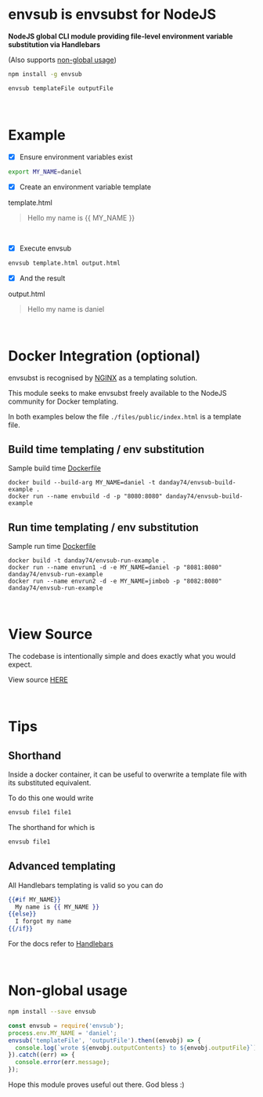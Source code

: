 envsub is envsubst for NodeJS
=============================

**NodeJS global CLI module providing file-level environment variable substitution via Handlebars**

(Also supports [non-global usage](#non-global-usage))

```bash
npm install -g envsub
```

```bash
envsub templateFile outputFile
```

<br>

# Example

- [x]  Ensure environment variables exist
```bash
export MY_NAME=daniel
```

- [x]  Create an environment variable template

template.html
> <div>Hello my name is {{ MY_NAME }}</div>

<br>

- [x]  Execute envsub
```bash
envsub template.html output.html
```

- [x]  And the result

output.html
> <div>Hello my name is daniel</div>

<br>

# Docker Integration (optional)

envsubst is recognised by [NGINX](https://hub.docker.com/_/nginx) as a templating solution.

This module seeks to make envsubst freely available to the NodeJS community for Docker templating.

In both examples below the file ```./files/public/index.html``` is a template file.

## Build time templating / env substitution

Sample build time [Dockerfile](https://github.com/danday74/envsub/tree/master/Dockerfiles/build)

```docker
docker build --build-arg MY_NAME=daniel -t danday74/envsub-build-example .
docker run --name envbuild -d -p "8080:8080" danday74/envsub-build-example
```

## Run time templating / env substitution

Sample run time [Dockerfile](https://github.com/danday74/envsub/tree/master/Dockerfiles/run)

```docker
docker build -t danday74/envsub-run-example .
docker run --name envrun1 -d -e MY_NAME=daniel -p "8081:8080" danday74/envsub-run-example
docker run --name envrun2 -d -e MY_NAME=jimbob -p "8082:8080" danday74/envsub-run-example
```

<br>

# View Source

The codebase is intentionally simple and does exactly what you would expect.

View source [HERE](https://github.com/danday74/envsub/blob/master/index.js)

<br>

# Tips

## Shorthand

Inside a docker container, it can be useful to overwrite a template file with its substituted equivalent.

To do this one would write

```bash
envsub file1 file1
```

The shorthand for which is

```bash
envsub file1
```

## Advanced templating

All Handlebars templating is valid so you can do

```handlebars
{{#if MY_NAME}}
  My name is {{ MY_NAME }}
{{else}}
  I forgot my name
{{/if}}
```

For the docs refer to [Handlebars](https://www.npmjs.com/package/handlebars)

<br>

# Non-global usage

```bash
npm install --save envsub
```

```javascript
const envsub = require('envsub');
process.env.MY_NAME = 'daniel';
envsub('templateFile', 'outputFile').then((envobj) => {
  console.log(`wrote ${envobj.outputContents} to ${envobj.outputFile}`);
}).catch((err) => {
  console.error(err.message);
});
```

Hope this module proves useful out there. God bless :)
